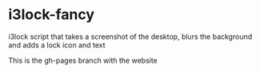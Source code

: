 # i3lock-fancy
i3lock script that takes a screenshot of the desktop, blurs the background and adds a lock icon and text

This is the gh-pages branch with the website
